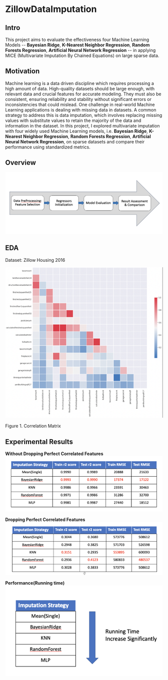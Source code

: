 # ZillowDataImputation

## Intro

This project aims to evaluate the effectiveness four Machine Learning Models -- **Bayesian Ridge**, **K-Nearest Neighbor Regression**, **Random Forests Regression**, **Artificial Neural Network Regression** -- in applying MICE (Multivariate Imputation By Chained Equations) on large sparse data.


## Motivation

Machine learning is a data driven discipline which requires processing a high amount of data. High-quality datasets should be large enough, with relevant data and crucial features for accurate modeling. They must also be consistent, ensuring reliability and stability without significant errors or inconsistencies that could mislead. One challenge in real-world Machine Learning applications is dealing with missing data in datasets. A common strategy to address this is data imputation, which involves replacing missing values with substitute values to retain the majority of the data and information in the dataset. In this project, I explored multivariate imputation with four widely used Machine Learning models, i.e. **Bayesian Ridge**, **K-Nearest Neighbor Regression**, **Random Forests Regression**, **Artificial Neural Network Regression**, on sparse datasets and compare their performance using standardized metrics.

## Overview

![Image Alt text](/Image/Overview.png)

## EDA

Dataset: Zillow Housing 2016

![Image Alt text](/Image/Dataset.png)

Figure 1. Correlation Matrix

## Experimental Results

**Without Dropping Perfect Correlated Features**
![Image Alt text](/Image/Result1.png)

**Dropping Perfect Correlated Features**
![Image Alt text](/Image/Result2.png)


**Performance(Running time)**
![Image Alt text](/Image/Time.png)
